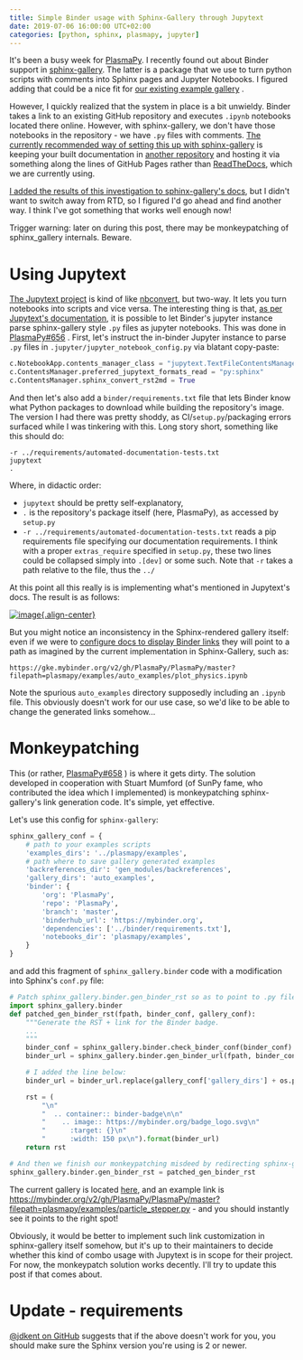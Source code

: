 ```yaml
---
title: Simple Binder usage with Sphinx-Gallery through Jupytext
date: 2019-07-06 16:00:00 UTC+02:00
categories: [python, sphinx, plasmapy, jupyter]
---
```

It\'s been a busy week for
[PlasmaPy](https://github.com/PlasmaPy/PlasmaPy/). I recently found out
about Binder support in
[sphinx-gallery](https://sphinx-gallery.github.io/). The latter is a
package that we use to turn python scripts with comments into Sphinx
pages and Jupyter Notebooks. I figured adding that could be a nice fit
for [our existing example
gallery](http://docs.plasmapy.org/en/stable/auto\_examples/index.html) .

However, I quickly realized that the system in place is a bit unwieldy.
Binder takes a link to an existing GitHub repository and executes
`.ipynb` notebooks located there online. However, with sphinx-gallery,
we don\'t have those notebooks in the repository - we have `.py` files
with comments. [The currently recommended way of setting this up with
sphinx-gallery](https://sphinx-gallery.github.io/configuration.html#binder-links)
is keeping your built documentation in [another
repository](https://github.com/sphinx-gallery/sphinx-gallery.github.io)
and hosting it via something along the lines of GitHub Pages rather than
[ReadTheDocs](https://readthedocs.org/), which we are currently using.

[I added the results of this investigation to sphinx-gallery\'s
docs](https://github.com/sphinx-gallery/sphinx-gallery/pull/505/files),
but I didn\'t want to switch away from RTD, so I figured I\'d go ahead
and find another way. I think I\'ve got something that works well enough
now!

Trigger warning: later on during this post, there may be monkeypatching
of sphinx_gallery internals. Beware.

# Using Jupytext

[The Jupytext project](https://github.com/mwouts/jupytext/) is kind of
like [nbconvert](https://github.com/jupyter/nbconvert), but two-way. It
lets you turn notebooks into scripts and vice versa. The interesting
thing is that, [as per Jupytext\'s
documentation](https://jupytext.readthedocs.io/en/latest/formats.html#sphinx-gallery-scripts),
it is possible to let Binder\'s jupyter instance parse sphinx-gallery
style `.py` files as jupyter notebooks. This was done in
[PlasmaPy#656](https://github.com/PlasmaPy/PlasmaPy/pull/656/files) .
First, let\'s instruct the in-binder Jupyter instance to parse `.py`
files in `.jupyter/jupyter_notebook_config.py` via blatant copy-paste:

``` python
c.NotebookApp.contents_manager_class = "jupytext.TextFileContentsManager"
c.ContentsManager.preferred_jupytext_formats_read = "py:sphinx"
c.ContentsManager.sphinx_convert_rst2md = True
```

And then let\'s also add a `binder/requirements.txt` file that lets
Binder know what Python packages to download while building the
repository\'s image. The version I had there was pretty shoddy, as
CI/`setup.py`/packaging errors surfaced while I was tinkering with this.
Long story short, something like this should do:

``` 
-r ../requirements/automated-documentation-tests.txt
jupytext
.
```

Where, in didactic order:

-   `jupytext` should be pretty self-explanatory,
-   `.` is the repository\'s package itself (here, PlasmaPy), as
    accessed by `setup.py`
-   `-r ../requirements/automated-documentation-tests.txt` reads a pip
    requirements file specifying our documentation requirements. I think
    with a proper `extras_require` specified in `setup.py`, these two
    lines could be collapsed simply into `.[dev]` or some such. Note
    that `-r` takes a path relative to the file, thus the `../`

At this point all this really is is implementing what\'s mentioned in
Jupytext\'s docs. The result is as follows:

[![image](https://mybinder.org/badge_logo.svg){.align-center}](https://mybinder.org/v2/gh/PlasmaPy/PlasmaPy/master?filepath=plasmapy%2Fexamples)

But you might notice an inconsistency in the Sphinx-rendered gallery
itself: even if we were to [configure docs to display Binder
links](https://sphinx-gallery.github.io/configuration.html#binder-links)
they will point to a path as imagined by the current implementation in
Sphinx-Gallery, such as:

``` 
https://gke.mybinder.org/v2/gh/PlasmaPy/PlasmaPy/master?filepath=plasmapy/examples/auto_examples/plot_physics.ipynb
```

Note the spurious `auto_examples` directory supposedly including an
`.ipynb` file. This obviously doesn\'t work for our use case, so we\'d
like to be able to change the generated links somehow\...

# Monkeypatching

This (or rather,
[PlasmaPy#658](https://github.com/PlasmaPy/PlasmaPy/pull/658/files) ) is
where it gets dirty. The solution developed in cooperation with Stuart
Mumford (of SunPy fame, who contributed the idea which I implemented) is
monkeypatching sphinx-gallery\'s link generation code. It\'s simple, yet
effective.

Let\'s use this config for `sphinx-gallery`:

``` python
sphinx_gallery_conf = {
    # path to your examples scripts
    'examples_dirs': '../plasmapy/examples',
    # path where to save gallery generated examples
    'backreferences_dir': 'gen_modules/backreferences',
    'gallery_dirs': 'auto_examples',
    'binder': {
        'org': 'PlasmaPy',
        'repo': 'PlasmaPy',
        'branch': 'master',
        'binderhub_url': 'https://mybinder.org',
        'dependencies': ['../binder/requirements.txt'],
        'notebooks_dir': 'plasmapy/examples',
    }
}
```

and add this fragment of `sphinx_gallery.binder` code with a
modification into Sphinx\'s `conf.py` file:

``` python
# Patch sphinx_gallery.binder.gen_binder_rst so as to point to .py file in repository
import sphinx_gallery.binder
def patched_gen_binder_rst(fpath, binder_conf, gallery_conf):
    """Generate the RST + link for the Binder badge.
    ...
    """
    binder_conf = sphinx_gallery.binder.check_binder_conf(binder_conf)
    binder_url = sphinx_gallery.binder.gen_binder_url(fpath, binder_conf, gallery_conf)

    # I added the line below:
    binder_url = binder_url.replace(gallery_conf['gallery_dirs'] + os.path.sep, "").replace("ipynb", "py")

    rst = (
        "\n"
        "  .. container:: binder-badge\n\n"
        "    .. image:: https://mybinder.org/badge_logo.svg\n"
        "      :target: {}\n"
        "      :width: 150 px\n").format(binder_url)
    return rst

# And then we finish our monkeypatching misdeed by redirecting sphinx-gallery to use our function:
sphinx_gallery.binder.gen_binder_rst = patched_gen_binder_rst
```

The current gallery is located
[here](http://docs.plasmapy.org/en/latest/auto_examples/index.html), and
an example link is
<https://mybinder.org/v2/gh/PlasmaPy/PlasmaPy/master?filepath=plasmapy/examples/particle_stepper.py> -
and you should instantly see it points to the right spot!

Obviously, it would be better to implement such link customization in
sphinx-gallery itself somehow, but it\'s up to their maintainers to
decide whether this kind of combo usage with Jupytext is in scope for
their project. For now, the monkeypatch solution works decently. I\'ll
try to update this post if that comes about.

# Update - requirements

[\@jdkent on GitHub](https://github.com/PlasmaPy/PlasmaPy/pull/689)
suggests that if the above doesn\'t work for you, you should make sure
the Sphinx version you\'re using is 2 or newer.
